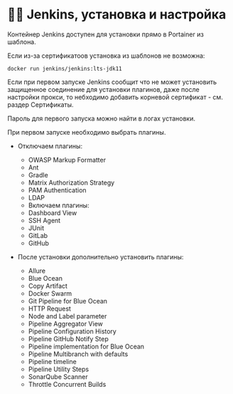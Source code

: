# 👨🏻 Jenkins, установка и настройка

Контейнер Jenkins доступен для установки прямо в Portainer из шаблона.

Если из-за сертификатоов установка из шаблонов не возможна:

```
docker run jenkins/jenkins:lts-jdk11
```

Если при первом запуске Jenkins сообщит что не может установить защищенное соединение для установки плагинов, даже после настройки прокси, то небходимо добавить корневой сертификат - см. раздер Сертификаты.

Пароль для первого запуска можно найти в логах установки.

При первом запуске необходимо выбрать плагины.

* Отключаем плагины:

    * OWASP Markup Formatter
    * Ant
    * Gradle
    * Matrix Authorization Strategy
    * PAM Authentication
    * LDAP
    * Включаем плагины:
    * Dashboard View
    * SSH Agent
    * JUnit
    * GitLab
    * GitHub
* После установки дополнительно установить плагины:
    * Allure
    * Blue Ocean
    * Copy Artifact
    * Docker Swarm
    * Git Pipeline for Blue Ocean
    * HTTP Request
    * Node and Label parameter
    * Pipeline Aggregator View
    * Pipeline Configuration History
    * Pipeline GitHub Notify Step
    * Pipeline implementation for Blue Ocean
    * Pipeline Multibranch with defaults
    * Pipeline timeline
    * Pipeline Utility Steps
    * SonarQube Scanner
    * Throttle Concurrent Builds